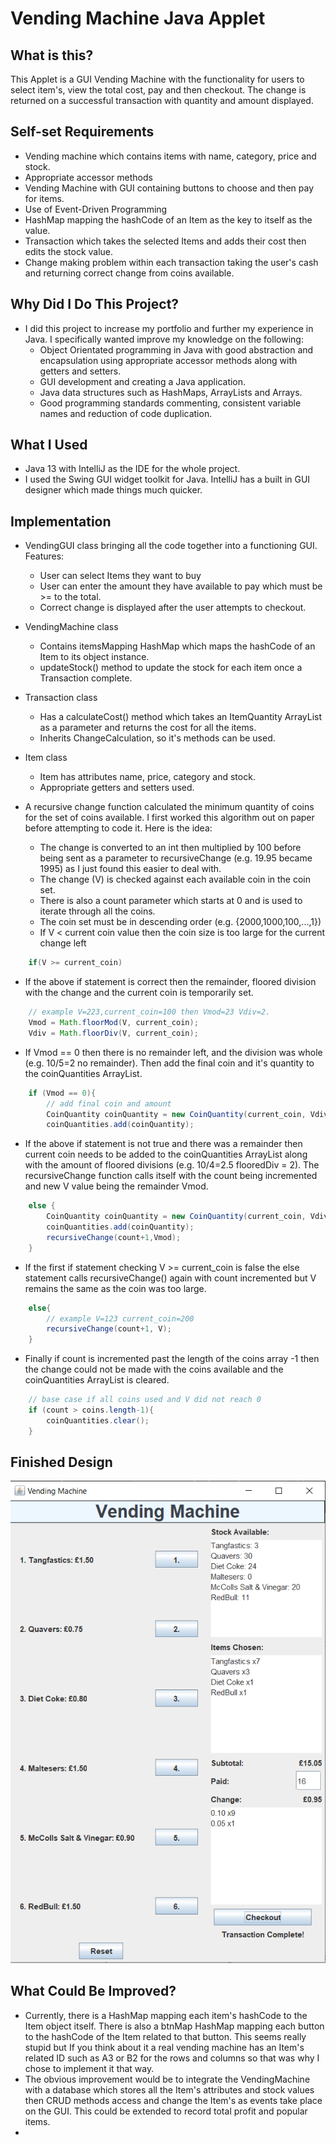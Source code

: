 # Vending Machine Java Applet

## What is this?
This Applet is a GUI Vending Machine with the functionality for users to select item's, view the total cost, pay and then checkout.
The change is returned on a successful transaction with quantity and amount displayed.

## Self-set Requirements
* Vending machine which contains items with name, category, price and stock.
* Appropriate accessor methods
* Vending Machine with GUI containing buttons to choose and then pay for items.
* Use of Event-Driven Programming
* HashMap mapping the hashCode of an Item as the key to itself as the value.
* Transaction which takes the selected Items and adds their cost then edits the stock value.
* Change making problem within each transaction taking the user's cash and returning correct change from coins available.


## Why Did I Do This Project?
* I did this project to increase my portfolio and further my experience in Java. I specifically wanted improve my knowledge on the following: 
    - Object Orientated programming in Java with good abstraction and encapsulation using appropriate accessor methods along with getters and setters.
    - GUI development and creating a Java application.
    - Java data structures such as HashMaps, ArrayLists and Arrays.
    - Good programming standards commenting, consistent variable names and reduction of code duplication.
    
    
## What I Used
* Java 13 with IntelliJ as the IDE for the whole project.
* I used the Swing GUI widget toolkit for Java. IntelliJ has a built in GUI designer which made things much quicker.


## Implementation
* VendingGUI class bringing all the code together into a functioning GUI. Features:
    - User can select Items they want to buy
    - User can enter the amount they have available to pay which must be >= to the total.
    - Correct change is displayed after the user attempts to checkout.
    
* VendingMachine class
    - Contains itemsMapping HashMap which maps the hashCode of an Item to its object instance.
    - updateStock() method to update the stock for each item once a Transaction complete.
* Transaction class
    - Has a calculateCost() method which takes an ItemQuantity ArrayList as a parameter and returns the cost for all the items.
    - Inherits ChangeCalculation, so it's methods can be used.
* Item class
    - Item has attributes name, price, category and stock.
    - Appropriate getters and setters used.
* A recursive change function calculated the minimum quantity of coins for the set of coins available. I first worked this algorithm out on paper before attempting to code it. Here is the idea:
    - The change is converted to an int then multiplied by 100 before being sent as a parameter to recursiveChange (e.g. 19.95 became 1995) as I just found this easier to deal with.
    - The change (V) is checked against each available coin in the coin set.
    - There is also a count parameter which starts at 0 and is used to iterate through all the coins.
    - The coin set must be in descending order (e.g. {2000,1000,100,...,1})
    - If V < current coin value then the coin size is too large for the current change left
```java
    if(V >= current_coin)
```
- If the above if statement is correct then the remainder, floored division with the change and the current coin is temporarily set.
```java
    // example V=223,current_coin=100 then Vmod=23 Vdiv=2.
    Vmod = Math.floorMod(V, current_coin);
    Vdiv = Math.floorDiv(V, current_coin);
```
-  If Vmod == 0 then there is no remainder left, and the division was whole (e.g. 10/5=2 no remainder). Then add the final coin and it's quantity to the coinQuantities ArrayList.
```java
    if (Vmod == 0){
        // add final coin and amount
        CoinQuantity coinQuantity = new CoinQuantity(current_coin, Vdiv);
        coinQuantities.add(coinQuantity);
```
- If the above if statement is not true and there was a remainder then current coin needs to be added to the coinQuantities ArrayList along with the amount of floored divisions (e.g. 10/4=2.5 flooredDiv = 2). The recursiveChange function calls itself with the count being incremented and new V value being the remainder Vmod.
```java
    else {
        CoinQuantity coinQuantity = new CoinQuantity(current_coin, Vdiv);
        coinQuantities.add(coinQuantity);
        recursiveChange(count+1,Vmod);
    }
```
- If the first if statement checking V >= current_coin is false the else statement calls recursiveChange() again with count incremented but V remains the same as the coin was too large.
```java
    else{
        // example V=123 current_coin=200
        recursiveChange(count+1, V);
    }
```
- Finally if count is incremented past the length of the coins array -1 then the change could not be made with the coins available and the coinQuantities ArrayList is cleared.
```java
    // base case if all coins used and V did not reach 0
    if (count > coins.length-1){
        coinQuantities.clear();
    }
```

## Finished Design
![alt text](GUI.png "GUI example")


## What Could Be Improved?
* Currently, there is a HashMap mapping each item's hashCode to the Item object itself. There is also a btnMap HashMap mapping each button to the hashCode of the Item related to that button. This seems really stupid but If you think about it a real vending machine has an Item's related ID such as A3 or B2 for the rows and columns so that was why I chose to implement it that way.
* The obvious improvement would be to integrate the VendingMachine with a database which stores all the Item's attributes and stock values then CRUD methods access and change the Item's as events take place on the GUI. This could be extended to record total profit and popular items.
* 
